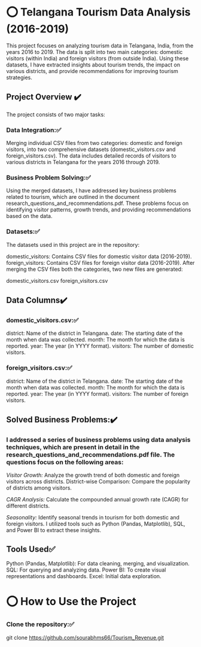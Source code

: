 # ⭕ Telangana Tourism Data Analysis (2016-2019)
This project focuses on analyzing tourism data in Telangana, India, from the years 2016 to 2019. The data is split into two main categories: domestic visitors (within India) and foreign visitors (from outside India). Using these datasets, I have extracted insights about tourism trends, the impact on various districts, and provide recommendations for improving tourism strategies.

## Project Overview ✔️
The project consists of two major tasks:

### Data Integration:✅

Merging individual CSV files from two categories: domestic and foreign visitors, into two comprehensive datasets (domestic_visitors.csv and foreign_visitors.csv).
The data includes detailed records of visitors to various districts in Telangana for the years 2016 through 2019.

### Business Problem Solving:✅

Using the merged datasets, I have addressed key business problems related to tourism, which are outlined in the document research_questions_and_recommendations.pdf.
These problems focus on identifying visitor patterns, growth trends, and providing recommendations based on the data.

### Datasets:✅
The datasets used in this project are in the repository:

domestic_visitors: Contains CSV files for domestic visitor data (2016-2019).
foreign_visitors: Contains CSV files for foreign visitor data (2016-2019).
After merging the CSV files both the categories, two new files are generated:

domestic_visitors.csv
foreign_visitors.csv

## Data Columns✔️

### domestic_visitors.csv:✅
district: Name of the district in Telangana.
date: The starting date of the month when data was collected.
month: The month for which the data is reported.
year: The year (in YYYY format).
visitors: The number of domestic visitors.

### foreign_visitors.csv:✅
district: Name of the district in Telangana.
date: The starting date of the month when data was collected.
month: The month for which the data is reported.
year: The year (in YYYY format).
visitors: The number of foreign visitors.

## Solved Business Problems:✔️

### I addressed a series of business problems using data analysis techniques, which are present in detail in the research_questions_and_recommendations.pdf file. The questions focus on the following areas:

*Visitor Growth:* Analyze the growth trend of both domestic and foreign visitors across districts.
District-wise Comparison: Compare the popularity of districts among visitors.

*CAGR Analysis:* Calculate the compounded annual growth rate (CAGR) for different districts.

*Seasonality:* Identify seasonal trends in tourism for both domestic and foreign visitors.
I utilized tools such as Python (Pandas, Matplotlib), SQL, and Power BI to extract these insights.

## Tools Used✅
Python (Pandas, Matplotlib): For data cleaning, merging, and visualization.
SQL: For querying and analyzing data.
Power BI: To create visual representations and dashboards.
Excel: Initial data exploration.

# ⭕ How to Use the Project

### Clone the repository:✅
git clone https://github.com/sourabhms66/Tourism_Revenue.git
